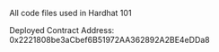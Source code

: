 All code files used in Hardhat 101 

Deployed Contract Address: 0x2221808be3aCbef6B51972AA362892A2BE4eDDa8
